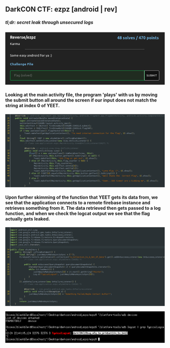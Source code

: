 ## DarkCON CTF: ezpz [android | rev]
##### *tl;dr: secret leak through unsecured logs*

![](ezpz_desc.png)
#### Looking at the main activity file, the program 'plays' with us by moving the submit button all around the screen if our input does not match the string at index 0 of YEET.
![](ezpz_main.png)

#### Upon further skimming of the function that YEET gets its data from, we see that the application connects to a remote firebase instance and retrieves something from it. The data retrieved then gets passed to a log function, and when we check the logcat output we see that the flag actually gets leaked.
![](ezpz_yeet.png)

![](ezpz_flag.png)